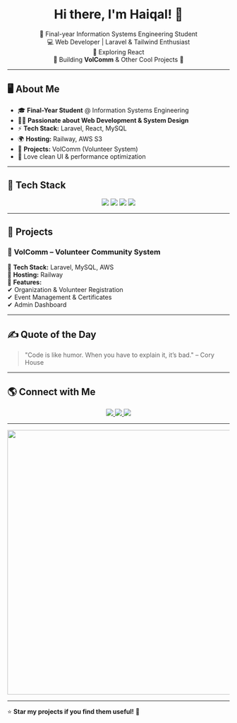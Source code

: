 <!-- GitHub Profile README - Haiqal -->

<h1 align="center">Hi there, I'm Haiqal! 👋</h1>

<p align="center">
  🚀 Final-year Information Systems Engineering Student <br>
  💻 Web Developer | Laravel & Tailwind Enthusiast<br>
  🌱 Exploring React <br>
  🎯 Building <strong>VolComm</strong> & Other Cool Projects 🚀 <br>
</p>

---

## 🖥️ About Me

- 🎓 **Final-Year Student** @ Information Systems Engineering  
- 👨‍💻 **Passionate about Web Development & System Design**  
- ⚡ **Tech Stack:** Laravel, React, MySQL
- 🌍 **Hosting:** Railway, AWS S3  
- 📌 **Projects:** VolComm (Volunteer System)  
- 🎨 Love clean UI & performance optimization  

---

## 🚀 Tech Stack

<p align="center">
  <img src="https://img.shields.io/badge/Laravel-FF2D20?style=for-the-badge&logo=laravel&logoColor=white">
  <img src="https://img.shields.io/badge/PHP-777BB4?style=for-the-badge&logo=php&logoColor=white">
  <img src="https://img.shields.io/badge/MySQL-4479A1?style=for-the-badge&logo=mysql&logoColor=white">
  <img src="https://img.shields.io/badge/Railway-0B0D0E?style=for-the-badge&logo=railway&logoColor=white">
</p>

---

## 🎯 Projects

### 🚀 **VolComm** – Volunteer Community System  
📌 **Tech Stack:** Laravel, MySQL, AWS  
📌 **Hosting:** Railway  
📌 **Features:**  
✔ Organization & Volunteer Registration  
✔ Event Management & Certificates  
✔ Admin Dashboard  

---

## ✍️ Quote of the Day

> "Code is like humor. When you have to explain it, it’s bad." – Cory House

---

## 🌎 Connect with Me

<p align="center">
  <a href="https://linkedin.com/in/haiqalizzee/">
    <img src="https://img.shields.io/badge/LinkedIn-0077B5?style=for-the-badge&logo=linkedin&logoColor=white">
  </a>
  <a href="mailto:haiqalizzee@example.com">
    <img src="https://img.shields.io/badge/Email-D14836?style=for-the-badge&logo=gmail&logoColor=white">
  </a>
  <a href="https://github.com/haicoool">
    <img src="https://img.shields.io/badge/GitHub-181717?style=for-the-badge&logo=github&logoColor=white">
  </a>
</p>

---

<p align="center">
  <img src="https://media.giphy.com/media/qgQUggAC3Pfv687qPC/giphy.gif" width="600">
</p>

---

⭐ **Star my projects if you find them useful!** 🚀  
